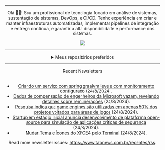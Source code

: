 <div align="center">
<hr>
<p>Olá 👋🏾! Sou um profissional de tecnologia focado em análise de sistemas, sustentação de sistemas, DevOps, e CI/CD. Tenho experiência em criar e manter infraestruturas automatizadas, implementar pipelines de integração e entrega contínua, e garantir a alta disponibilidade e performance dos sistemas.</p>
  <img src="https://media.giphy.com/media/yAGIvCiwPJn5C/giphy.gif">
<hr>
  <details>
  <summary>Meus repositórios preferidos</summary>
  <br />
  Alguns dos meus melhores repositórios:
  <br />
<br />
  <ul><li><a href=https://github.com/KubeNerd/aluratube target="_blank" rel="noopener noreferrer">KubeNerd/aluratube</a> (<b>0</b> ✨ and <b>0</b> 🍴): Aluratube - Desenvolvido durante a imersão React da Alura no final de 2022</li><li><a href=https://github.com/KubeNerd/nlw-ia target="_blank" rel="noopener noreferrer">KubeNerd/nlw-ia</a> (<b>0</b> ✨ and <b>0</b> 🍴): Projeto desenvolvido durante a NLW IA - Usando a API da OPENAI</li><li><a href=https://github.com/KubeNerd/nlw-journey-ia target="_blank" rel="noopener noreferrer">KubeNerd/nlw-journey-ia</a> (<b>0</b> ✨ and <b>0</b> 🍴): NLW IA - Agent de viagens usando python + langchain + GPT</li>
<li>More coming soon :).</li>
</ul>
  </details>
  <hr/>
    <summary>Recent Newsletters</summary>
  <br />
  <ul>
    <li><a href=https://www.tabnews.com.br/ClaudioSilvaJunior/criando-um-servico-com-spring-graalvm-leve-e-com-monitoramento-configurado target="_blank" rel="noopener noreferrer">Criando um serviço com spring graalvm leve e com monitoramento configurado</a> (24/8/2024).</li><li><a href=https://www.tabnews.com.br/NewsletterOficial/dados-de-compensacao-de-engenheiros-da-microsoft-vazam-revelando-detalhes-sobre-remuneracoes target="_blank" rel="noopener noreferrer">Dados de compensação de engenheiros da Microsoft vazam, revelando detalhes sobre remunerações</a> (24/8/2024).</li><li><a href=https://www.tabnews.com.br/NewsletterOficial/pesquisa-indica-que-game-engines-sao-utilizadas-em-apenas-50-por-cento-dos-projetos-voltados-para-areas-de-jogos target="_blank" rel="noopener noreferrer">Pesquisa indica que game engines são utilizadas em apenas 50% dos projetos voltados para áreas de jogos</a> (24/8/2024).</li><li><a href=https://www.tabnews.com.br/NewsletterOficial/startup-em-estagio-inicial-anuncia-desenvolvimento-de-plataforma-open-source-para-simulacao-de-aplicacoes-criticas-de-seguranca target="_blank" rel="noopener noreferrer">Startup em estágio inicial anuncia desenvolvimento de plataforma open-source para simulação de aplicações críticas de segurança</a> (24/8/2024).</li><li><a href=https://www.tabnews.com.br/leydsonandrey/mudar-tema-e-icones-do-xfce4-pelo-terminal target="_blank" rel="noopener noreferrer">Mudar Tema e Ícones do XFCE4 pelo Terminal</a> (24/8/2024).</li>
  </ul>
<p>Read more newsletter issues: <a href="https://www.tabnews.com.br/recentes/rss">https://www.tabnews.com.br/recentes/rss</a>.</p>
  </details>

